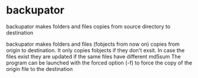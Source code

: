 # backupator
backupator makes folders and files copies from source directory to destination  

backupator makes folders and files (fobjects from now on) copies from origin to destination.
It only copies fobjects if they don't exsit. In case the files exist they are updated if the same files have different md5sum 
The program can be launched with the forced option (-f) to force the copy of the origin file to the destination
